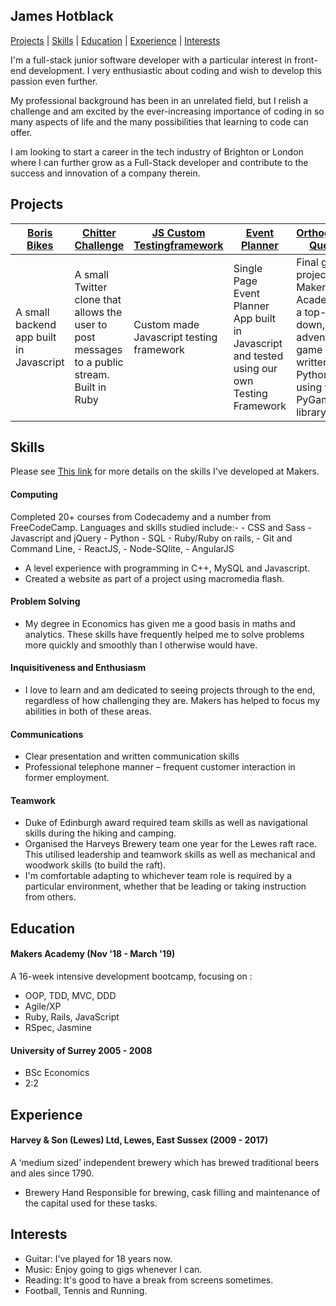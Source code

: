 ## James Hotblack

[Projects](#Projects) | [Skills](#Skills) | [Education](#Education) | [Experience](#Experience) |  [Interests](#Interests)

I'm a full-stack junior software developer with a particular interest in
front-end development.
I very enthusiastic about coding and wish to develop this passion even
further.

My professional background has been in an unrelated field, but I relish a
challenge and am excited by the ever-increasing importance of coding in so many
aspects of life and the many possibilities that learning to code can offer.

I am looking to start a career in the tech industry of Brighton or London
where I can further grow as a Full-Stack developer and contribute to the success
and innovation of a company therein.

## Projects
| [Boris Bikes](https://github.com/hotblack86/JavaScript_Boris_Bikes)  | [Chitter Challenge](https://github.com/hotblack86/chitter-challenge) | [JS Custom Testingframework](https://github.com/hotblack86/Custom_TF-JazzMine) | [Event Planner](https://github.com/hotblack86/SPA_Event_Planner) | [Orthogonal Quest](https://github.com/hotblack86/orthogonal-quest)
|-------------| -----------|-------------------------| ---- | ------------ |
| A small backend app built in Javascript | A small Twitter clone that allows the user to post messages to a public stream. Built in Ruby  | Custom made Javascript testing framework| Single Page Event Planner App built in Javascript and tested using our own Testing Framework | Final group project at Makers Academy - a top-down, adventure game written in Python using the PyGame library

## Skills
Please see [This link](https://docs.google.com/document/d/19mCW2facwDOzX0DQgoKbxra8t7JcsffOK9PntIvi4P4/edit?usp=sharing) for more details on the skills I've developed at Makers.

#### Computing
  Completed 20+ courses from Codecademy and a number from FreeCodeCamp.
  Languages and skills studied include:-
    - CSS and Sass
    - Javascript and jQuery
    - Python
    - SQL
    - Ruby/Ruby on rails,
    - Git and Command Line,
    - ReactJS,
    - Node-SQlite,
    - AngularJS

  - A level experience with programming in C++, MySQL and Javascript.
  - Created a website as part of a project using macromedia flash.

#### Problem Solving
  - My degree in Economics has given me a good basis in maths and analytics.
    These skills have frequently helped me to solve problems more quickly and
    smoothly than I otherwise would have.

#### Inquisitiveness and Enthusiasm
  - I love to learn and am dedicated to seeing projects through to the end,
    regardless of how challenging they are. Makers has helped to focus my
    abilities in both of these areas.

#### Communications
  - Clear presentation and written communication skills
  - Professional telephone manner – frequent customer interaction
    in former employment.

#### Teamwork
  -	Duke of Edinburgh award required team skills as well as navigational skills
    during the hiking and camping.
  -	Organised the Harveys Brewery team one year for the Lewes raft race.
    This utilised leadership and teamwork skills as well as mechanical and
    woodwork skills (to build the raft).
  - I'm comfortable adapting to whichever team role is required by a particular
    environment, whether that be leading or taking instruction from others.


## Education

#### Makers Academy (Nov '18 - March '19)
A 16-week intensive development bootcamp, focusing on :
  - OOP, TDD, MVC, DDD
  - Agile/XP
  - Ruby, Rails, JavaScript
  - RSpec, Jasmine

#### University of Surrey 2005 - 2008
  - BSc Economics
  - 2:2


## Experience

#### Harvey & Son (Lewes) Ltd, Lewes, East Sussex (2009 - 2017)
  A ‘medium sized’ independent brewery which has brewed traditional
  beers and ales since 1790.

  - Brewery Hand
    Responsible for brewing, cask filling and maintenance
    of the capital used for these tasks.

## Interests
  -	Guitar: I've played for 18 years now.
  -	Music: Enjoy going to gigs whenever I can.
  -	Reading: It's good to have a break from screens sometimes.
  -	Football, Tennis and Running.
